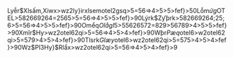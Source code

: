 Lyễr$Xlsấm,Xiwx>wz2ly}irxlsemotel2gsq>5=56=>4>5>5>fef}>50Lỗm$ửg$OTEL>582669264=2565>5=56=>4>5>5>fef}>90Lýrk$Zƴƥrk>582669264;25;6>5=56=>4>5>5>fef}>90Omểq$Olågl$5>55626572=829>56789>4>5>5>fef}>90Xmîr$Hy>wz2otel62qi>5=56=>4>5>4>fef}>90Wƥr$Pæq$otel6>w2otel62qi>5=579>4>5>4>fef}>90Tlsrk$Glæy$otel6>wz2otel62qi>5=575>4>5>4>fef}>90Wz$Pl3Hy}$Rlẩx>wz2otel62qi>5=56=>4>5>4>fef}>9

